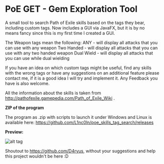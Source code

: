 # PoE GET - Gem Exploration Tool

A small tool to search Path of Exile skills based on the tags they bear, including custom tags. Now includes a GUI via JavaFX, but it is by no means fancy
since this is my first time I created a GUI.

The Weapon tags mean the following:
	ANY - will display all attacks that you can use with any weapon
	Two Handed - will display all attacks that you can use with any two handed weapon
	Dual Wield - will display all attacks that you can use while dual wielding
	
If you have an idea on which custom tags might be useful, find any skills with the wrong tags or have
any suggestions on an additional feature please contact me, if it is a good idea I will try and implement it.
Any Feedback you have is also welcome.
	
All the information about the skills is taken from http://pathofexile.gamepedia.com/Path_of_Exile_Wiki .


**ZIP of the program**

The program as .zip with scripts to launch it under Windows and Linux is available here: https://github.com/L1nc0ln/poe_skills_tag_search/releases


**Preview:**

![alt tag](https://cloud.githubusercontent.com/assets/8633145/13380907/28168bae-de4e-11e5-9236-656de305612e.PNG)

Shoutout to https://github.com/D4ryus, without your suggestions and help this project wouldn't be here :D

